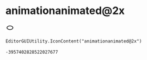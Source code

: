 # animationanimated@2x
![](/img/animationanimated@2x.png)

``` CSharp
EditorGUIUtility.IconContent("animationanimated@2x")
```
```
-3957402828522027677
```

